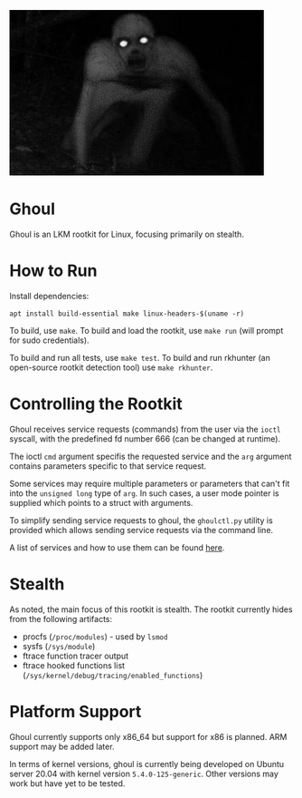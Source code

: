 ![](./ghoul.jpg)

# Ghoul

Ghoul is an LKM rootkit for Linux, focusing primarily on stealth.

# How to Run

Install dependencies:

```
apt install build-essential make linux-headers-$(uname -r)
```

To build, use `make`. To build and load the rootkit, use `make run` (will prompt for sudo credentials).

To build and run all tests, use `make test`. To build and run rkhunter (an open-source rootkit detection tool) use `make rkhunter`.

# Controlling the Rootkit

Ghoul receives service requests (commands) from the user via the `ioctl` syscall, with the predefined fd number 666 (can be changed at runtime).

The ioctl `cmd` argument specifis the requested service and the `arg` argument contains parameters specific to that service request.

Some services may require multiple parameters or parameters that can't fit into the `unsigned long` type of `arg`.
In such cases, a user mode pointer is supplied which points to a struct with arguments.

To simplify sending service requests to ghoul, the `ghoulctl.py` utility is provided which allows sending service requests via the command line.

A list of services and how to use them can be found [here](./SERVICE_REQUESTS.md).

# Stealth

As noted, the main focus of this rootkit is stealth. The rootkit currently hides from the following artifacts:

- procfs (`/proc/modules`) - used by `lsmod`
- sysfs (`/sys/module`)
- ftrace function tracer output
- ftrace hooked functions list (`/sys/kernel/debug/tracing/enabled_functions`)

# Platform Support

Ghoul currently supports only x86_64 but support for x86 is planned. ARM support may be added later.

In terms of kernel versions, ghoul is currently being developed on Ubuntu server 20.04 with kernel version `5.4.0-125-generic`.
Other versions may work but have yet to be tested.
